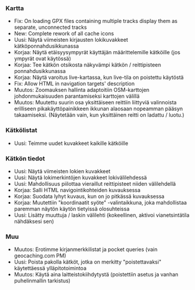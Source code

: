 ### Kartta
- Fix: On loading GPX files containing multiple tracks display them as separate, unconnected tracks
- New: Complete rework of all cache icons
- Uusi: Näytä viimeisten kirjausten lokikuvakkeet kätköponnahdusikkunassa
- Korjaa: Näytä etäisyysympyrät käyttäjän määrittelemille kätköille (jos ympyrät ovat käytössä)
- Korjaa: Tee kätkön otsikosta näkyvämpi kätkön / reittipisteen ponnahdusikkunassa
- Korjaa: Näytä varoitus live-kartassa, kun live-tila on poistettu käytöstä
- Fix: Allow HTML in navigation targets' description
- Muutos: Zoomauksen hallinta adaptoitiin OSM-karttojen johdonmukaisuuden parantamiseksi karttojen välillä
- Muutos: Muutettu suurin osa yksittäiseen reittiin liittyviä valinnoista erilliseen pikakäyttöpainikkeen ikkunan alaosaan nopeamman pääsyn takaamiseksi. (Näytetään vain, kun yksittäinen reitti on ladattu / luotu.)

### Kätkölistat
- Uusi: Teimme uudet kuvakkeet kaikille kätköille

### Kätkön tiedot
- Uusi: Näytä viimeisten lokien kuvakkeet
- Uusi: Näytä lokimerkintöjen kuvakkeet lokivälilehdessä
- Uusi: Mahdollisuus piilottaa vieraillut reittipisteet niiden välilehdellä
- Korjaa: Salli HTML navigointikohteiden kuvauksessa
- Korjaa: Suodata lyhyt kuvaus, kun on jo pitkässä kuvauksessa
- Korjaa: Muutettiin "koordinaatit syöte" -valintaikkuna, joka mahdollistaa paremman näytön käytön tietyissä olosuhteissa
- Uusi: Lisätty muuttuja / laskin välilehti (kokeellinen, aktivoi vianetsintätila nähdäksesi sen)

### Muu
- Muutos: Erotimme kirjanmerkkilistat ja pocket queries (vain geocaching.com PM)
- Uusi: Poista pakolla kätköt, jotka on merkitty "poistettavaksi" käytettäessä ylläpitotoimintoa
- Muutos: Käytä aina laitteistokiihdytystä (poistettiin asetus ja vanhan puhelinmallin tarkistus)
